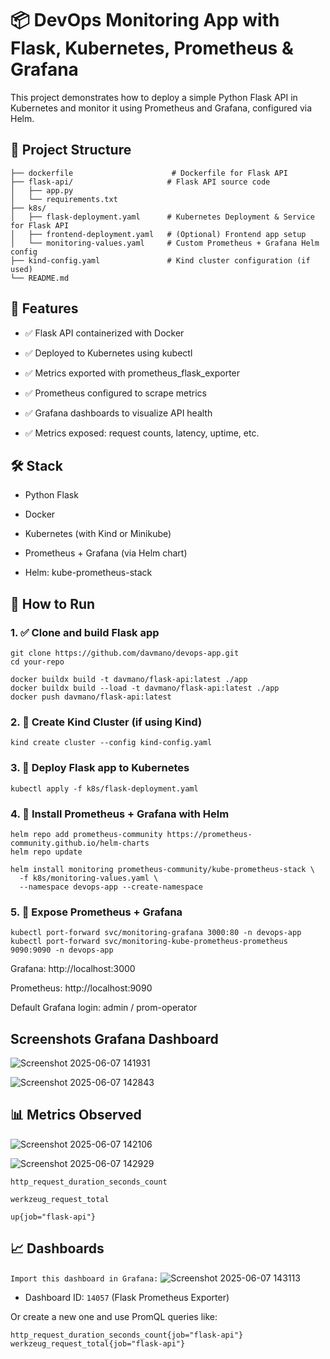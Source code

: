 # 📦 DevOps Monitoring App with Flask, Kubernetes, Prometheus & Grafana
This project demonstrates how to deploy a simple Python Flask API in Kubernetes and monitor it using Prometheus and Grafana, configured via Helm.

## 📁 Project Structure
``` 
├── dockerfile                      # Dockerfile for Flask API
├── flask-api/                     # Flask API source code
│   ├── app.py
│   └── requirements.txt
├── k8s/
│   ├── flask-deployment.yaml      # Kubernetes Deployment & Service for Flask API
│   ├── frontend-deployment.yaml   # (Optional) Frontend app setup
│   └── monitoring-values.yaml     # Custom Prometheus + Grafana Helm config
├── kind-config.yaml               # Kind cluster configuration (if used)
└── README.md
```

## 🚀 Features
- ✅ Flask API containerized with Docker

- ✅ Deployed to Kubernetes using kubectl

- ✅ Metrics exported with prometheus_flask_exporter

- ✅ Prometheus configured to scrape metrics

- ✅ Grafana dashboards to visualize API health

- ✅ Metrics exposed: request counts, latency, uptime, etc.

## 🛠️ Stack
- Python Flask

- Docker

- Kubernetes (with Kind or Minikube)

- Prometheus + Grafana (via Helm chart)

- Helm: kube-prometheus-stack

## 🧪 How to Run
### 1. ✅ Clone and build Flask app
```
git clone https://github.com/davmano/devops-app.git
cd your-repo
```
```
docker buildx build -t davmano/flask-api:latest ./app
docker buildx build --load -t davmano/flask-api:latest ./app
docker push davmano/flask-api:latest
``` 
### 2. 🧱 Create Kind Cluster (if using Kind)
```
kind create cluster --config kind-config.yaml
``` 
### 3. 🚢 Deploy Flask app to Kubernetes
```
kubectl apply -f k8s/flask-deployment.yaml
```

### 4. 📡 Install Prometheus + Grafana with Helm
``` 
helm repo add prometheus-community https://prometheus-community.github.io/helm-charts
helm repo update
```
```
helm install monitoring prometheus-community/kube-prometheus-stack \
  -f k8s/monitoring-values.yaml \
  --namespace devops-app --create-namespace
``` 
### 5. 🔌 Expose Prometheus + Grafana
``` 
kubectl port-forward svc/monitoring-grafana 3000:80 -n devops-app
kubectl port-forward svc/monitoring-kube-prometheus-prometheus 9090:9090 -n devops-app
``` 
Grafana: http://localhost:3000

Prometheus: http://localhost:9090

Default Grafana login: admin / prom-operator

## Screenshots Grafana Dashboard
![Screenshot 2025-06-07 141931](https://github.com/user-attachments/assets/ecbcffe2-1fca-40cd-ab99-931bd54518da)

![Screenshot 2025-06-07 142843](https://github.com/user-attachments/assets/d853e74f-4f52-45e5-b039-7f3b9b5f0cda)

## 📊 Metrics Observed

![Screenshot 2025-06-07 142106](https://github.com/user-attachments/assets/a80628a7-7ba7-47cc-a545-96a4d0bc863c)

![Screenshot 2025-06-07 142929](https://github.com/user-attachments/assets/21b7287e-24c8-4182-9b37-b8d8e3c0265c)


`http_request_duration_seconds_count` 

`werkzeug_request_total`

`up{job="flask-api"}`

## 📈 Dashboards

`Import this dashboard in Grafana:`
![Screenshot 2025-06-07 143113](https://github.com/user-attachments/assets/ec4aefb9-e05e-48d2-ac30-fa37d28a68ce)

-  Dashboard ID: `14057` (Flask Prometheus Exporter)

Or create a new one and use PromQL queries like:

```
http_request_duration_seconds_count{job="flask-api"}
werkzeug_request_total{job="flask-api"}
``` 

